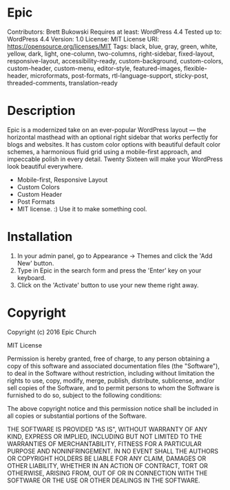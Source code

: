 # Epic

Contributors: Brett Bukowski
Requires at least: WordPress 4.4
Tested up to: WordPress 4.4
Version: 1.0
License: MIT
License URI: https://opensource.org/licenses/MIT
Tags: black, blue, gray, green, white, yellow, dark, light, one-column, two-columns, right-sidebar, fixed-layout, responsive-layout, accessibility-ready, custom-background, custom-colors, custom-header, custom-menu, editor-style, featured-images, flexible-header, microformats, post-formats, rtl-language-support, sticky-post, threaded-comments, translation-ready

# Description

Epic is a modernized take on an ever-popular WordPress layout — the horizontal masthead with an optional right sidebar that works perfectly for blogs and websites. It has custom color options with beautiful default color schemes, a harmonious fluid grid using a mobile-first approach, and impeccable polish in every detail. Twenty Sixteen will make your WordPress look beautiful everywhere.

* Mobile-first, Responsive Layout
* Custom Colors
* Custom Header
* Post Formats
* MIT license. :) Use it to make something cool.

# Installation

1. In your admin panel, go to Appearance -> Themes and click the 'Add New' button.
2. Type in Epic in the search form and press the 'Enter' key on your keyboard.
3. Click on the 'Activate' button to use your new theme right away.

# Copyright

Copyright (c) 2016 Epic Church

MIT License

Permission is hereby granted, free of charge, to any person obtaining a copy of this software and associated documentation files (the "Software"), to deal in the Software without restriction, including without limitation the rights to use, copy, modify, merge, publish, distribute, sublicense, and/or sell copies of the Software, and to permit persons to whom the Software is furnished to do so, subject to the following conditions:

The above copyright notice and this permission notice shall be included in all copies or substantial portions of the Software.

THE SOFTWARE IS PROVIDED "AS IS", WITHOUT WARRANTY OF ANY KIND, EXPRESS OR IMPLIED, INCLUDING BUT NOT LIMITED TO THE WARRANTIES OF MERCHANTABILITY, FITNESS FOR A PARTICULAR PURPOSE AND NONINFRINGEMENT. IN NO EVENT SHALL THE AUTHORS OR COPYRIGHT HOLDERS BE LIABLE FOR ANY CLAIM, DAMAGES OR OTHER LIABILITY, WHETHER IN AN ACTION OF CONTRACT, TORT OR OTHERWISE, ARISING FROM, OUT OF OR IN CONNECTION WITH THE SOFTWARE OR THE USE OR OTHER DEALINGS IN THE SOFTWARE.
